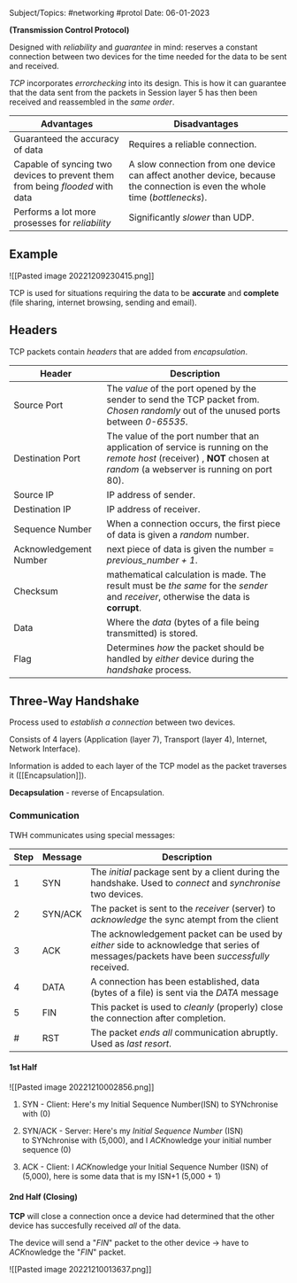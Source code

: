 

Subject/Topics: #networking #protol 
Date: 06-01-2023


**(Transmission Control Protocol)**

Designed with *reliability* and *guarantee* in mind:
	reserves a constant connection between two devices for the time needed for the data to be sent and received.

*TCP* incorporates *errorchecking* into its design.
	This is how it can guarantee that the data sent from the packets in Session layer 5 has then been received and reassembled in the *same order*.

| Advantages                                                                    | Disadvantages                                                                                                               |
| ----------------------------------------------------------------------------- | --------------------------------------------------------------------------------------------------------------------------- |
| Guaranteed the accuracy of data                                               | Requires a reliable connection.                                                                                             |
| Capable of syncing two devices to prevent them from being *flooded* with data | A slow connection from one device can affect another device, because the connection is even the whole time (*bottlenecks*). |
| Performs a lot more prosesses for *reliability*                               | Significantly *slower* than UDP.                                                                                            |

## Example

![[Pasted image 20221209230415.png]]

TCP is used for situations requiring the data to be **accurate** and **complete** (file sharing, internet browsing, sending and email).


## Headers

TCP packets contain *headers* that are added from *encapsulation*.

| **Header**             | **Description**                                                                                                                                                          |
| ---------------------- | ------------------------------------------------------------------------------------------------------------------------------------------------------------------------ |
| Source Port            | The *value* of the port opened by the sender to send the TCP packet from. *Chosen randomly* out of the unused ports between *0-65535*.                                   |
| Destination Port       | The value of the port number that an application of service is running on the *remote host* (receiver) , **NOT** chosen at *random* (a webserver is running on port 80). |
| Source IP              | IP address of sender.                                                                                                                                                    |
| Destination IP         | IP address of receiver.                                                                                                                                                  |
| Sequence Number        | When a connection occurs, the first piece of data is given a *random* number.                                                                                            |
| Acknowledgement Number | next piece of data is given the number = *previous_number + 1*.                                                                                                          |
| Checksum               | mathematical calculation is made. The result must be *the same* for the *sender* and *receiver*, otherwise the data is **corrupt**.                                      |
| Data                   | Where the *data* (bytes of a file being transmitted) is stored.                                                                                                          |
| Flag                   | Determines *how* the packet should be handled by *either* device during the *handshake* process.                                                                         |


## Three-Way Handshake

Process used to *establish a connection* between two devices.

Consists of 4 layers (Application (layer 7), Transport (layer 4), Internet, Network Interface).

Information is added to each layer of the TCP model as the packet traverses it ([[Encapsulation]]).

**Decapsulation** - reverse of Encapsulation.

### Communication

TWH communicates using special messages:

| Step | Message | Description                                                                                                                               |
| :--- | ------- | ----------------------------------------------------------------------------------------------------------------------------------------- |
| 1    | SYN     | The *initial* package sent by a client during the handshake. Used to *connect* and *synchronise* two devices.                             |
| 2    | SYN/ACK | The packet is sent to the *receiver* (server) to *acknowledge* the sync atempt from the client                                            |
| 3    | ACK     | The acknowledgement packet can be used by *either* side to acknowledge that series of messages/packets have been *successfully* received. |
| 4    | DATA    | A connection has been established, data (bytes of a file) is sent via the *DATA* message                                                  |
| 5    | FIN     | This packet is used to *cleanly* (properly) close the connection after completion.                                                        |
| #    | RST     | The packet *ends all* communication abruptly. Used as *last resort*.                                                                      |

#### 1st Half
![[Pasted image 20221210002856.png]]

1.  SYN - Client: Here's my Initial Sequence Number(ISN) to SYNchronise with (0)

2.  SYN/ACK - Server:
	Here's my *Initial Sequence Number* (ISN) to SYNchronise with (5,000), and I *ACK*nowledge your initial number sequence (0)

3.  ACK - Client: 
	I *ACK*nowledge your Initial Sequence Number (ISN) of (5,000), here is some data that is my ISN+1 (5,000 + 1)



#### 2nd Half (Closing)

**TCP** will close a connection once a device had determined that the other device has succesfully received *all* of the data.

The device will send a "*FIN*" packet to the other device -> have to *ACK*nowledge the   "*FIN*" packet.

![[Pasted image 20221210013637.png]]
